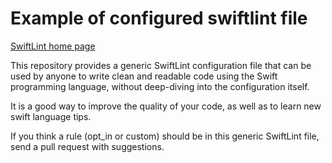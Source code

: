 # Example of configured swiftlint file
[SwiftLint home page](https://github.com/realm/SwiftLint)

This repository provides a generic SwiftLint configuration file that can be used by anyone to write clean and readable code using the Swift programming language, without deep-diving into the configuration itself.

It is a good way to improve the quality of your code, as well as to learn new swift language tips.

If you think a rule (opt_in or custom) should be in this generic SwiftLint file, send a pull request with suggestions.
